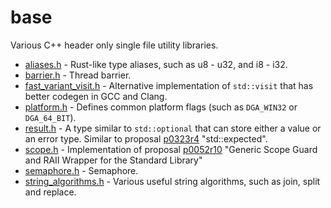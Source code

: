 # base

Various C++ header only single file utility libraries.

* [aliases.h]() - Rust-like type aliases, such as u8 - u32, and i8 - i32.
* [barrier.h]() - Thread barrier.
* [fast_variant_visit.h]() - Alternative implementation of `std::visit` that has better codegen in GCC and Clang.
* [platform.h]() - Defines common platform flags (such as `DGA_WIN32` or `DGA_64_BIT`).
* [result.h]() - A type similar to `std::optional` that can store either a value or an error type. Similar to proposal [p0323r4](http://www.open-std.org/jtc1/sc22/wg21/docs/papers/2017/p0323r4.html) "std::expected".
* [scope.h]() - Implementation of proposal [p0052r10](http://www.open-std.org/jtc1/sc22/wg21/docs/papers/2019/p0052r10.pdf) "Generic Scope Guard and RAII Wrapper for the Standard Library"
* [semaphore.h]() - Semaphore.
* [string_algorithms.h]() - Various useful string algorithms, such as join, split and replace.